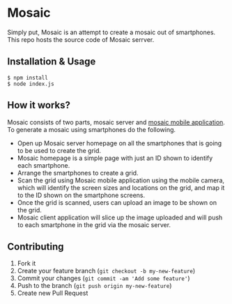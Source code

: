 # Mosaic
Simply put, Mosaic is an attempt to create a mosaic out of smartphones. This repo hosts the source code of Mosaic serrver.

## Installation & Usage
	$ npm install
	$ node index.js

## How it works?
Mosaic consists of two parts, mosaic server and [mosaic mobile application](https://github.com/akhilstanislavose/mosaic). To generate a mosaic using smartphones do the following.

* Open up Mosaic server homepage on all the smartphones that is going to be used to create the grid.
* Mosaic homepage is a simple page with just an ID shown to identify each smartphone.
* Arrange the smartphones to create a grid.
* Scan the grid using Mosaic mobile application using the mobile camera, which will identify the screen sizes and locations on the grid, and map it to the ID shown on the smartphone screens.
* Once the grid is scanned, users can upload an image to be shown on the grid.
* Mosaic client application will slice up the image uploaded and will push to each smartphone in the grid via the mosaic server.


## Contributing
1. Fork it
2. Create your feature branch (`git checkout -b my-new-feature`)
3. Commit your changes (`git commit -am 'Add some feature'`)
4. Push to the branch (`git push origin my-new-feature`)
5. Create new Pull Request
